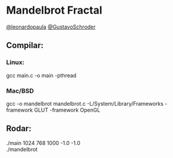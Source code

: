 # Mandelbrot Fractal

<a href="https://github.com/leonardopaula">@leonardopaula</a>
<a href="https://github.com/GustavoSchroder">@GustavoSchroder</a>

## Compilar:
### Linux:
gcc main.c -o main -pthread

### Mac/BSD
gcc -o mandelbrot  mandelbrot.c -L/System/Library/Frameworks -framework GLUT -framework OpenGL

## Rodar:
./main 1024 768 1000 -1.0 -1.0 </br>
./mandelbrot
